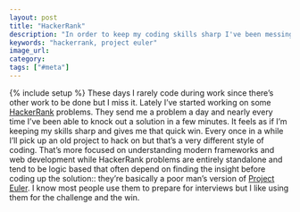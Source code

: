 ```yaml
---
layout: post
title: "HackerRank"
description: "In order to keep my coding skills sharp I've been messing around on HackerRank problems."
keywords: "hackerrank, project euler"
image_url:
category:
tags: ["#meta"]
---
```

{% include setup %}
These days I rarely code during work since there’s other work to be done but I miss it. Lately I’ve started working on some [HackerRank](https://www.hackerrank.com) problems. They send me a problem a day and nearly every time I’ve been able to knock out a solution in a few minutes. It feels as if I’m keeping my skills sharp and gives me that quick win. Every once in a while I’ll pick up an old project to hack on but that’s a very different style of coding. That’s more focused on understanding modern frameworks and web development while HackerRank problems are entirely standalone and tend to be logic based that often depend on finding the insight before coding up the solution:: they’re basically a poor man’s version of [Project Euler](https://projecteuler.net). I know most people use them to prepare for interviews but I like using them for the challenge and the win.
